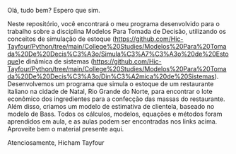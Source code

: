 Olá, tudo bem? Espero que sim.

Neste repositório, você encontrará o meu programa desenvolvido para o trabalho sobre a disciplina Modelos Para Tomada de Decisão, utilizando os conceitos de simulação de estoque 
(https://github.com/Hic-Tayfour/Python/tree/main/College%20Studies/Modelos%20Para%20Tomada%20De%20Decis%C3%A3o/Simula%C3%A7%C3%A3o%20de%20Estoque)e dinâmica de sistemas 
(https://github.com/Hic-Tayfour/Python/tree/main/College%20Studies/Modelos%20Para%20Tomada%20De%20Decis%C3%A3o/Din%C3%A2mica%20de%20Sistemas). Desenvolvemos um programa que simula o estoque de um restaurante italiano na cidade de Natal, Rio Grande do Norte, para encontrar o lote econômico dos ingredientes para a confecção das massas do restaurante.
Além disso, criamos um modelo de estimativa de clientela, baseado no modelo de Bass. Todos os cálculos, modelos, equações e métodos foram aprendidos em aula, e as aulas podem ser encontradas nos links acima.
Aproveite bem o material presente aqui.

Atenciosamente, Hicham Tayfour

